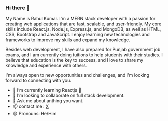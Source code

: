 ### Hi there 👋

<!--
**rahulkumarpahwa/rahulkumarpahwa** is a ✨ _special_ ✨ repository because its `README.md` (this file) appears on your GitHub profile.

Here are some ideas to get you started:

-->



My Name is Rahul Kumar. I'm a MERN stack developer with a passion for creating web applications that are fast, scalable, and user-friendly. My core skills include React.js, Node.js, Express.js, and MongoDB, as well as HTML, CSS, Bootstrap and JavaScript. I enjoy learning new technologies and frameworks to improve my skills and expand my knowledge.

Besides web development, I have also prepared for Punjab government job exams, and I am currently doing tuitions to help students with their studies. I believe that education is the key to success, and I love to share my knowledge and experience with others.

I'm always open to new opportunities and challenges, and I'm looking forward to connecting with you.

<!--- 🔭 I’m currently working on ... --->
- 🌱 I’m currently learning Reactjs 🚀
- 👯 I’m looking to collaborate on full stack development.
  <!-- 🤔 I’m looking for help with ... -->
- 💬 Ask me about anthing you want.
- 📫 contact me :  [X](https://twitter.com/rahulkumarpahwa) 
- 😄 Pronouns: He/Him
<!-- ⚡ Fun fact: -->
